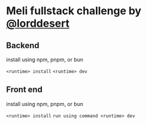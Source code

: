 # Meli fullstack challenge by [@lorddesert](https://www.github.com/lorddesert)

## Backend

install using npm, pnpm, or bun 

```<runtime> install```
```<runtime> dev```

## Front end

install using npm, pnpm, or bun 

```<runtime> install```
```run using command <runtime> dev```
